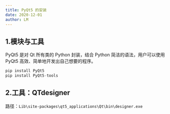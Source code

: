 ```yaml
---
title: PyQt5 的安装
date: 2020-12-01
author: LM
---
```


## 1.模块与工具

PyQt5 是对 Qt 所有类的 Python 封装，结合 Python 简洁的语法，用户可以使用 PyQt5 高效、简单地开发出自己想要的程序。

```python
pip install PyQt5
pip install PyQt5-tools
```

## 2.工具：QTdesigner

路径：`Lib\site-packages\qt5_applications\Qt\bin\designer.exe`

